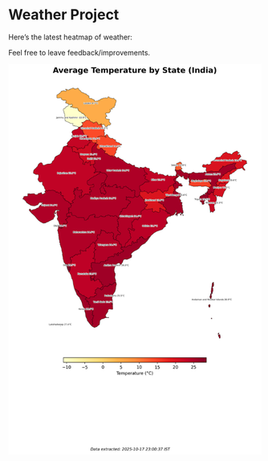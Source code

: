 # Weather Project

Here’s the latest heatmap of weather:

Feel free to leave feedback/improvements.

![India Heatmap](docs/assets/india_heatmap.png?v=F27D3F)
